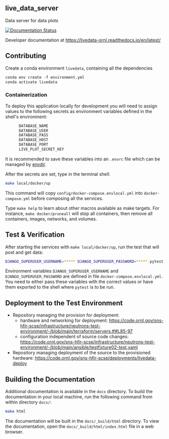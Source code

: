 ## live_data_server
Data server for data plots

<!-- Badges -->
[![Documentation Status](https://readthedocs.org/projects/livedata-ornl/badge/?version=latest)](https://livedata-ornl.readthedocs.io/en/latest/?badge=latest)

Developer documentation at https://livedata-ornl.readthedocs.io/en/latest/

## Contributing

Create a conda environment `livedata`, containing all the dependencies 
```python
conda env create -f environment.yml
conda activate livedata
```

### Containerization

To deploy this application locally for development you will need to assign values to the following secrets
as environment variables defined in the shell's environment:
```bash
      DATABASE_NAME
      DATABASE_USER
      DATABASE_PASS
      DATABASE_HOST
      DATABASE_PORT
      LIVE_PLOT_SECRET_KEY
```
It is recommended to save these variables into an `.envrc` file which can be managed by
[envdir](https://direnv.net/).

After the secrets are set, type in the terminal shell:
```bash
make local/docker/up
```
This command will copy `config/docker-compose.envlocal.yml` into `docker-compose.yml` before composing
all the services.

Type `make help` to learn about other macros available as make targets.
For instance, `make docker/pruneall` will stop all containers, then remove
all containers, images, networks, and volumes.

## Test & Verification

After starting the services with `make local/docker/up`, run the test that will post and get data:

```bash
DJANGO_SUPERUSER_USERNAME=***** DJANGO_SUPERUSER_PASSWORD=***** pytest tests/test_post_get.py
```

Environment variables `DJANGO_SUPERUSER_USERNAME` and `DJANGO_SUPERUSER_PASSWORD` are defined in
file `docker-compose.envlocal.yml`. You need to either pass these variables with the correct values or have
them exported to the shell where `pytest` is to be run.

## Deployment to the Test Environment
- Repository managing the provision for deployment:
  + hardware and networking for deployment: https://code.ornl.gov/sns-hfir-scse/infrastructure/neutrons-test-environment/-/blob/main/terraform/servers.tf#L85-97
  + configuration independent of source code changes: https://code.ornl.gov/sns-hfir-scse/infrastructure/neutrons-test-environment/-/blob/main/ansible/testfixture02-test.yaml
- Repository managing deployment of the source to the provisioned hardware: https://code.ornl.gov/sns-hfir-scse/deployments/livedata-deploy


## Building the Documentation
Additional documentation is available in the `docs` directory. To build the documentation in your local machine,
run the following command from within directory `docs/`:
```bash
make html
```
The documentation will be built in the `docs/_build/html` directory. To view the documentation,
open the `docs/_build/html/index.html` file in a web browser.